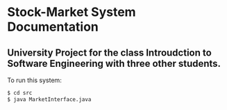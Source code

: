 # Stock-Market System Documentation

University Project for the class Introudction to Software Engineering with three other students.
---

To run this system:

```bash
$ cd src
$ java MarketInterface.java
```
